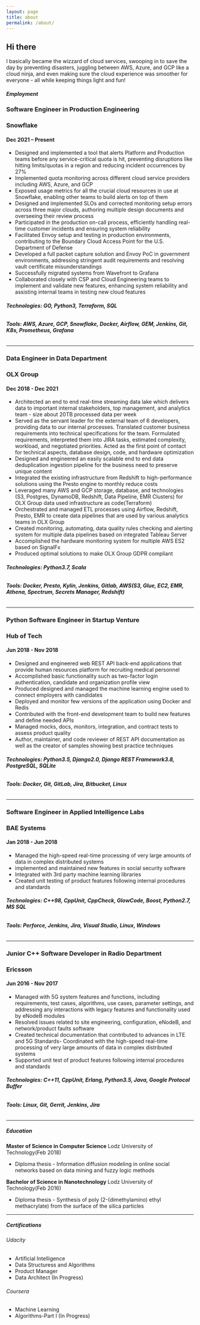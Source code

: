 ```yaml
---
layout: page
title: about
permalink: /about/
---
```

## Hi there
I basically became the wizzard of cloud services, swooping in to save the day by preventing disasters, juggling between AWS, Azure, and GCP like a cloud ninja, and even making sure the cloud experience was smoother for everyone - all while keeping things light and fun!

##### **Employment**

### **Software Engineer in Production Engineering** 
### Snowflake
#### Dec 2021 – Present
- Designed and implemented a tool that alerts Platform and Production teams before any service-critical quota is hit, preventing disruptions like hitting limits/quotas in a region and reducing incident occurrences by 27\%
- Implemented quota monitoring across different cloud service providers including AWS, Azure, and GCP
- Exposed usage metrics for all the crucial cloud resources in use at Snowflake, enabling other teams to build alerts on top of them
- Designed and implemented SLOs and corrected monitoring setup errors across three major clouds, authoring multiple design documents and overseeing their review process
- Participated in the production on-call process, efficiently handling real-time customer incidents and ensuring system reliability
- Facilitated Envoy setup and testing in production environments, contributing to the Boundary Cloud Access Point for the U.S. Department of Defense
- Developed a full packet capture solution and Envoy PoC in government environments, addressing stringent audit requirements and resolving vault certificate misunderstandings
- Successfully migrated systems from Wavefront to Grafana
- Collaborated closely with CSP and Cloud Engineering teams to implement and validate new features, enhancing system reliability and assisting internal teams in testing new cloud features

###### **Technologies: GO, Python3, Terraform, SQL**
###### **Tools: AWS, Azure, GCP, Snowflake, Docker, Airflow, GEM, Jenkins, Git, K8s, Prometheus, Grafana**

----

### **Data Engineer in Data Department** 
### OLX Group
#### Dec 2018 - Dec 2021
- Architected an end to end real-time streaming data lake which delivers data to important internal stakeholders, top management, and analytics team - size about 20TB processed data per week
- Served as the servant leader for the external team of 6 developers, providing data to our internal processes. Translated customer business requirements into technical specifications for the team. Formulated requirements, interpreted them into JIRA tasks, estimated complexity, workload, and negotiated priorities. Acted as the first point of contact for technical aspects, database design, code, and hardware optimization
- Designed and engineered an easily scalable end to end data deduplication ingestion pipeline for the business need to preserve unique content
- Integrated the existing infrastructure from Redshift to high-performance solutions using the Presto engine to monthly reduce costs
- Leveraged many AWS and GCP storage, database, and technologies (S3, Postgres, DynamoDB, Redshift, Data Pipeline, EMR Clusters) for OLX Group data used infrastructure as code(Terraform)
- Orchestrated and managed ETL processes using Airflow, Redshift, Presto, EMR to create data pipelines that are used by various analytics teams in OLX Group
- Created monitoring, automating, data quality rules checking and alerting system for multiple data pipelines based on integrated Tableau Server
- Accomplished the hardware monitoring system for multiple AWS ES2 based on SignalFx
- Produced optimal solutions to make OLX Group GDPR compliant

###### **Technologies: Python3.7, Scala**
###### **Tools: Docker, Presto, Kylin, Jenkins, Gitlab, AWS(S3, Glue, EC2, EMR, Athena, Spectrum, Secrets Manager, Redshift)**

----

### **Python Software Engineer in Startup Venture** 
### Hub of Tech
#### Jun 2018 - Nov 2018
- Designed and engineered web REST API back-end applications that provide human resources platform for recruiting medical personnel
- Accomplished basic functionality such as two-factor login authentication, candidate and organization profile view
- Produced designed and managed the machine learning engine used to connect employers with candidates
- Deployed and monitor few versions of the application using Docker and Redis
- Contributed with the front-end development team to build new features and define needed APIs
- Managed mocks, docs, monitors, integration, and contract tests to assess product quality
- Author, maintainer, and code reviewer of REST API documentation as well as the creator of samples showing best practice techniques

###### **Technologies: Python3.5, Django2.0, Django REST Framework3.8, PostgreSQL, SQLite**
###### **Tools: Docker, Git, GitLab, Jira, Bitbucket, Linux**

----

### **Software Engineer in Applied Intelligence Labs** 
### BAE Systems
#### Jan 2018 - Jun 2018
- Managed the high-speed real-time processing of very large amounts of data in complex distributed systems
- implemented and maintained new features in social security software
- Integrated with 3rd party machine learning libraries
- Created unit testing of product features following internal procedures and standards

###### **Technologies: C++98, CppUnit, CppCheck, GlowCode, Boost, Python2.7, MS SQL**
###### **Tools: Perforce, Jenkins, Jira, Visual Studio, Linux, Windows**

----

### **Junior C++ Software Developer in Radio Department** 
### Ericsson
#### Jun 2016 - Nov 2017
- Managed with 5G system features and functions, including requirements, test cases, algorithms, use cases, parameter settings, and addressing any interactions with legacy features and functionality used by eNodeB modules
- Resolved issues related to site engineering, configuration, eNodeB, and network/product faults software
- Created technical documentation that contributed to advances in LTE and 5G Standards- Coordinated with the high-speed real-time processing of very large amounts of data in complex distributed systems
- Supported unit test of product features following internal procedures and standards

###### **Technologies: C++11, CppUnit, Erlang, Python3.5, Java, Google Protocol Buffer**
###### **Tools: Linux, Git, Gerrit, Jenkins, Jira**

----

##### **Education**

**Master of Science in Computer Science**
Lodz University of Technology(Feb 2018)

- Diploma thesis - Information diffusion modeling in online social networks based on data mining and fuzzy logic methods

**Bachelor of Science in Nanotechnology**
Lodz University of Technology(Feb 2016)

- Diploma thesis - Synthesis of poly (2-(dimethylamino) ethyl methacrylate) from the surface of the silica particles

----

##### **Certifications**

###### Udacity

- Artificial Intelligence
- Data Structuress and Algorithms
- Product Manager
- Data Architect (In Progress)

###### Coursera

- Machine Learning
- Algorithms-Part I (In Progress)
